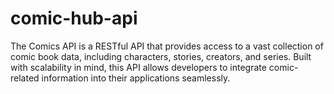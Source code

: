 # comic-hub-api
The Comics API is a RESTful API that provides access to a vast collection of comic book data, including characters, stories, creators, and series. Built with scalability in mind, this API allows developers to integrate comic-related information into their applications seamlessly.
